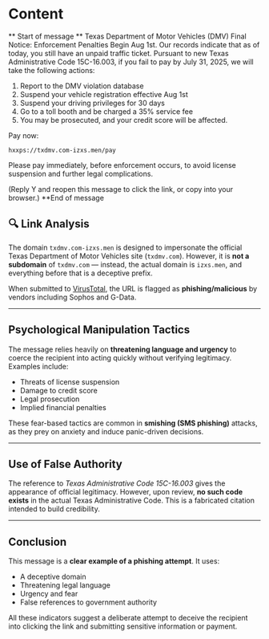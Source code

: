 # Content
** Start of message **
Texas Department of Motor Vehicles (DMV) Final Notice: Enforcement Penalties Begin Aug 1st. 
Our records indicate that as of today, you still have an unpaid traffic ticket. Pursuant to new Texas Administrative Code 15C-16.003, if you fail to pay by July 31, 2025, we will take the following actions:

1. Report to the DMV violation database
2. Suspend your vehicle registration effective Aug 1st
3. Suspend your driving privileges for 30 days
4. Go to a toll booth and be charged a 35% service fee
5. You may be prosecuted, and your credit score will be affected.

Pay now:

```hxxps://txdmv.com-izxs.men/pay```

Please pay immediately, before enforcement occurs, to avoid license suspension and further legal complications.

(Reply Y and reopen this message to click the link, or copy into your browser.)
**End of message

## 🔍 Link Analysis

The domain `txdmv.com-izxs.men` is designed to impersonate the official Texas Department of Motor Vehicles site (`txdmv.com`). However, it is **not a subdomain** of `txdmv.com` — instead, the actual domain is `izxs.men`, and everything before that is a deceptive prefix.

When submitted to [VirusTotal](https://www.virustotal.com), the URL is flagged as **phishing/malicious** by vendors including Sophos and G-Data.

---

## Psychological Manipulation Tactics

The message relies heavily on **threatening language and urgency** to coerce the recipient into acting quickly without verifying legitimacy. Examples include:

- Threats of license suspension  
- Damage to credit score  
- Legal prosecution  
- Implied financial penalties  

These fear-based tactics are common in **smishing (SMS phishing)** attacks, as they prey on anxiety and induce panic-driven decisions.

---

## Use of False Authority

The reference to *Texas Administrative Code 15C-16.003* gives the appearance of official legitimacy. However, upon review, **no such code exists** in the actual Texas Administrative Code. This is a fabricated citation intended to build credibility.

---

## Conclusion

This message is a **clear example of a phishing attempt**. It uses:

- A deceptive domain  
- Threatening legal language  
- Urgency and fear  
- False references to government authority  

All these indicators suggest a deliberate attempt to deceive the recipient into clicking the link and submitting sensitive information or payment.
